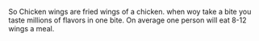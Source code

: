 So Chicken wings are fried wings of a chicken.
when woy take a bite you taste millions of flavors in one bite.
On average one person will eat 8-12 wings a meal.